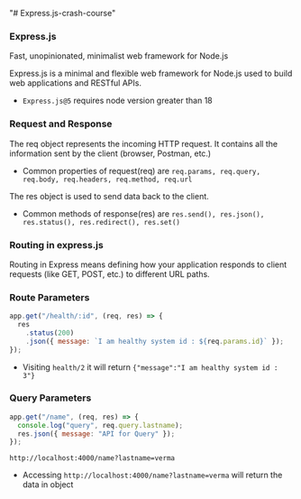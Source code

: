 "# Express.js-crash-course"

### Express.js

Fast, unopinionated, minimalist web framework for Node.js

Express.js is a minimal and flexible web framework for Node.js used to build web applications and RESTful APIs.

- `Express.js@5` requires node version greater than 18

### Request and Response

The req object represents the incoming HTTP request.
It contains all the information sent by the client (browser, Postman, etc.)

- Common properties of request(req) are `req.params, req.query, req.body, req.headers, req.method, req.url`

The res object is used to send data back to the client.

- Common methods of response(res) are `res.send(), res.json(), res.status(), res.redirect(), res.set()`

### Routing in express.js

Routing in Express means defining how your application responds to client requests (like GET, POST, etc.) to different URL paths.

### Route Parameters

```js
app.get("/health/:id", (req, res) => {
  res
    .status(200)
    .json({ message: `I am healthy system id : ${req.params.id}` });
});
```

- Visiting `health/2` it will return `{"message":"I am healthy system id : 3"}`

### Query Parameters

```js
app.get("/name", (req, res) => {
  console.log("query", req.query.lastname);
  res.json({ message: "API for Query" });
});
```

```
http://localhost:4000/name?lastname=verma
```

- Accessing `http://localhost:4000/name?lastname=verma` will return the data in object
